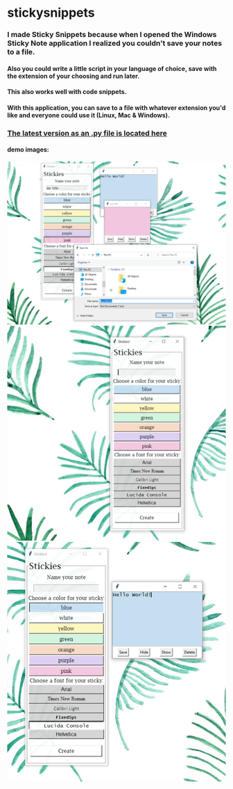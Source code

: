 # stickysnippets
<h3>
I made Sticky Snippets because when I opened the Windows Sticky Note application I realized you couldn't save your notes to a file.<br>
</h3>
<h4>
Also you could write a little script in your language of choice, save with the extension of your choosing and run later.<br>
</h4>
<h4>
This also works well with code snippets.<br>
</h4>
<h4>
With this application, you can save to a file with whatever extension you'd like and everyone could use it (Linux, Mac & Windows).<br>
</h4>
<h3>
<a href="https://github.com/anna-smith97/stickysnippets/blob/main/main.py">The latest version as an .py file is located here</a>
</h3>
<h4> demo images: </h4>

<img src='https://github.com/anna-smith97/stickysnippets/blob/main/images/stickiesdemo3.PNG?raw=true'></img>
<img src='https://github.com/anna-smith97/stickysnippets/blob/main/images/stickiesdemo.PNG?raw=true'></img>
<img src='https://github.com/anna-smith97/stickysnippets/blob/main/images/stickiesdemo2.PNG?raw=true'></img>



